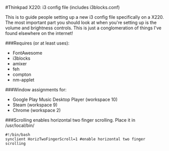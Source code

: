 #Thinkpad X220: i3 config file (includes i3blocks.conf) 

This is to guide people setting up a new i3 config file specifically on a X220. 
The most important part you should look at when you're setting up is the volume and brightness controls. 
This is just a conglomeration of things I've found elsewhere on the internet! 

###Requires (or at least uses):

- FontAwesome 
- i3blocks
- amixer
- feh 
- compton
- nm-applet


###Window assignments for:
- Google Play Music Desktop Player (workspace 10)
- Steam (workspace 9)
- Chrome (workspace 2)

###Scrolling enables horizontal two finger scrolling. Place it in /usr/local/bin/ 
```
#!/bin/bash
synclient HorizTwoFingerScroll=1 #enable horizontal two finger scrolling
```

